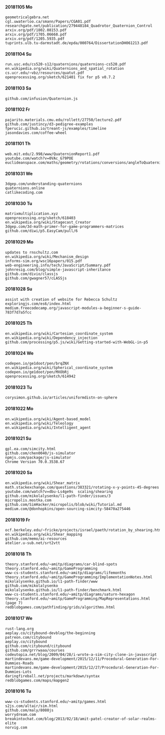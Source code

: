 #### 20181105 Mo

    geometricalgebra.net
    cgl.uwaterloo.ca/smann/Papers/CGA01.pdf
    researchgate.net/publication/279448184_Quadrotor_Quaternion_Control
    arxiv.org/pdf/1802.08153.pdf
    arxiv.org/pdf/1705.06668.pdf
    arxiv.org/pdf/1205.5935.pdf
    tuprints.ulb.tu-darmstadt.de/epda/000764/DissertationDH061213.pdf

#### 20181104 Su

    run.usc.edu/cs520-s12/quaternions/quaternions-cs520.pdf
    en.wikipedia.org/wiki/Quaternions_and_spatial_rotation
    cs.ucr.edu/~vbz/resources/quatut.pdf
    openprocessing.org/sketch/621401 fix for p5 v0.7.2

#### 20181103 Sa

    github.com/infusion/Quaternion.js

#### 20181102 Fr

    pajarito.materials.cmu.edu/rollett/27750/lecture2.pdf
    github.com/justincy/d3-pedigree-examples
    fperucic.github.io/treant-js/examples/timeline
    jasondavies.com/coffee-wheel

#### 20181101 Th

    web.mit.edu/2.998/www/QuaternionReport1.pdf
    youtube.com/watch?v=0VAc_G79POE
    euclideanspace.com/maths/geometry/rotations/conversions/angleToQuaternion

#### 20181031 We

    3dgep.com/understanding-quaternions
    quaternions.online
    catlikecoding.com

#### 20181030 Tu

    matrixmultiplication.xyz
    openprocessing.org/sketch/618403
    en.wikipedia.org/wiki/Stagecast_Creator
    3dgep.com/3d-math-primer-for-game-programmers-matrices
    github.com/diwi/p5.EasyCam/pull/6

#### 20181029 Mo

    updates to rnschultz.com
    en.wikipedia.org/wiki/Mechanism_design
    informs-sim.org/wsc16papers/015.pdf
    web-engineering.info/tech/JavaScript/Summary.pdf
    johnresig.com/blog/simple-javascript-inheritance
    github.com/divio/classjs
    github.com/gwagner57/cLASSjs

#### 20181028 Su

    assist with creation of website for Rebecca Schultz
    exploringjs.com/es6/index.html
    medium.freecodecamp.org/javascript-modules-a-beginner-s-guide-783f7d7a5fcc

#### 20181025 Th

    en.wikipedia.org/wiki/Cartesian_coordinate_system
    en.wikipedia.org/wiki/Dependency_injection
    github.com/processing/p5.js/wiki/Getting-started-with-WebGL-in-p5

#### 20181024 We

    codepen.io/ge1doot/pen/brqZNX
    en.wikipedia.org/wiki/Spherical_coordinate_system
    codepen.io/ge1doot/pen/MXObRj
    openprocessing.org/sketch/614942

#### 20181023 Tu

    corysimon.github.io/articles/uniformdistn-on-sphere

#### 20181022 Mo

    en.wikipedia.org/wiki/Agent-based_model
    en.wikipedia.org/wiki/Teleology
    en.wikipedia.org/wiki/Intelligent_agent

#### 20181021 Su

    gpl.ea.com/simcity.html
    github.com/chen0040/js-simulator
    npmjs.com/package/js-simulator
    Chrome Version 70.0.3538.67

#### 20181020 Sa

    en.wikipedia.org/wiki/Shear_matrix
    math.stackexchange.com/questions/383321/rotating-x-y-points-45-degrees
    youtube.com/watch?v=dbu-Ls4ge9s  scaling/shearing
    github.com/mikolalysenko/l1-path-finder/issues/3
    micropolis.mostka.com
    github.com/SimHacker/micropolis/blob/wiki/Tutorial.md
    medium.com/@donhopkins/open-sourcing-simcity-58470a275446

#### 20181019 Fr

    ocf.berkeley.edu/~fricke/projects/israel/paeth/rotation_by_shearing.html
    en.wikipedia.org/wiki/Shear_mapping
    github.com/memo/ai-resources
    atelier.u-sub.net/srt2vtt

#### 20181018 Th

    theory.stanford.edu/~amitp/diagrams/car-blind-spots
    theory.stanford.edu/~amitp/GameProgramming
    www-cs-students.stanford.edu/~amitp/diagrams/lifemonths
    theory.stanford.edu/~amitp/GameProgramming/ImplementationNotes.html
    mikolalysenko.github.io/l1-path-finder/www
    github.com/mikolalysenko
    mikolalysenko.github.io/l1-path-finder/benchmark.html
    www-cs-students.stanford.edu/~amitp/diagrams/saturn-hexagon
    theory.stanford.edu/~amitp/GameProgramming/MapRepresentations.html (page 7)
    redblobgames.com/pathfinding/grids/algorithms.html

#### 20181017 We

    rust-lang.org
    aeplay.co/citybound-devblog/the-beginning
    patreon.com/citybound
    aeplay.co/citybound
    github.com/citybound/citybound
    github.com/grrrwaaa/courses
    codeutopia.net/blog/2009/04/28/i-wrote-a-sim-city-clone-in-javascript
    martindevans.me/game-development/2015/12/11/Procedural-Generation-For-Dummies-Roads
    martindevans.me/game-development/2015/12/27/Procedural-Generation-For-Dummies-Lots
    daringfireball.net/projects/markdown/syntax
    redblobgames.com/maps/mapgen2

#### 20181016 Tu

    www-cs-students.stanford.edu/~amitp/games.html
    s2js.com/altair/sim.html
    github.com/maly/8080js
    worrydream.com
    breakintochat.com/blog/2013/02/18/amit-patel-creator-of-solar-realms-elite
    norvig.com
